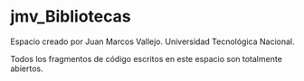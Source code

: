 # jmv_Bibliotecas
Espacio creado por Juan Marcos Vallejo.
Universidad Tecnológica Nacional.

Todos los fragmentos de código escritos en este espacio son totalmente abiertos.


